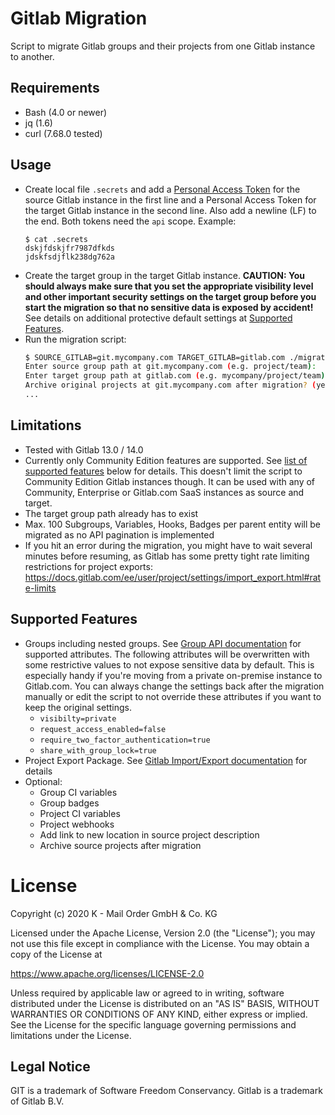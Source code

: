 # Gitlab Migration
Script to migrate Gitlab groups and their projects from one Gitlab instance to another. 

## Requirements
* Bash (4.0 or newer)
* jq (1.6)
* curl (7.68.0 tested)

## Usage ## 
* Create local file `.secrets` and add a [Personal Access Token](https://docs.gitlab.com/ee/user/profile/personal_access_tokens.html) for the source Gitlab instance in the first line and a Personal Access Token for the target Gitlab instance in the second line. Also add a newline (LF) to the end. Both tokens need the `api` scope. Example:
    ```
  $ cat .secrets
  dskjfdskjfr7987dfkds
  jdskfsdjflk238dg762a
  ```
* Create the target group in the target Gitlab instance. **CAUTION: You should always make sure that you set the appropriate visibility level and other important security settings on the target group before you start the migration so that no sensitive data is exposed by accident!** See details on additional protective default settings at [Supported Features](#supported-features).
* Run the migration script:
  ```bash
  $ SOURCE_GITLAB=git.mycompany.com TARGET_GITLAB=gitlab.com ./migrate.sh
  Enter source group path at git.mycompany.com (e.g. project/team): 
  Enter target group path at gitlab.com (e.g. mycompany/project/team): 
  Archive original projects at git.mycompany.com after migration? (yes/no): 
  ...
  ```

## Limitations ##
* Tested with Gitlab 13.0 / 14.0
* Currently only Community Edition features are supported. See [list of supported features](#supported-features) below for details. This doesn't limit the script to Community Edition Gitlab instances though. It can be used with any of Community, Enterprise or Gitlab.com SaaS instances as source and target.
* The target group path already has to exist
* Max. 100 Subgroups, Variables, Hooks, Badges per parent entity will be migrated as no API pagination is implemented
* If you hit an error during the migration, you might have to wait several minutes before resuming, as Gitlab has some pretty tight rate limiting restrictions for project exports: https://docs.gitlab.com/ee/user/project/settings/import_export.html#rate-limits

## Supported Features ##
* Groups including nested groups. See [Group API documentation](https://docs.gitlab.com/ee/api/groups.html#list-groups) for supported attributes.
The following attributes will be overwritten with some restrictive values to not expose sensitive data by default. This is especially handy if you're moving from a private on-premise instance to Gitlab.com. 
You can always change the settings back after the migration manually or edit the script to not override these attributes if you want to keep the original settings.
  * `visibilty=private`
  * `request_access_enabled=false`
  * `require_two_factor_authentication=true`
  * `share_with_group_lock=true`
* Project Export Package. See [Gitlab Import/Export documentation](https://docs.gitlab.com/ee/user/project/settings/import_export.html#exported-contents) for details
* Optional:
  * Group CI variables
  * Group badges
  * Project CI variables
  * Project webhooks
  * Add link to new location in source project description
  * Archive source projects after migration

# License # 
Copyright (c) 2020 K - Mail Order GmbH & Co. KG

Licensed under the Apache License, Version 2.0 (the "License"); you may not use this file except in compliance with the License. You may obtain a copy of the License at

https://www.apache.org/licenses/LICENSE-2.0

Unless required by applicable law or agreed to in writing, software distributed under the License is distributed on an "AS IS" BASIS, WITHOUT WARRANTIES OR CONDITIONS OF ANY KIND, either express or implied. See the License for the specific language governing permissions and limitations under the License.

## Legal Notice ##
GIT is a trademark of Software Freedom Conservancy. Gitlab is a trademark of Gitlab B.V.


